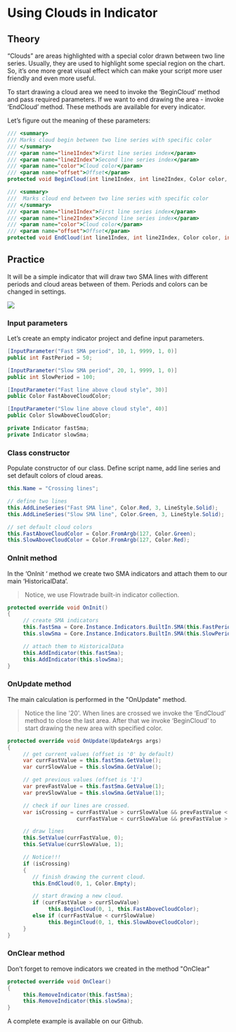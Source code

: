 # Using Clouds in Indicator

## **Theory**

“Clouds” are areas highlighted with a special color drawn between two line series. Usually, they are used to highlight some special region on the chart. So, it’s one more great visual effect which can make your script more user friendly and even more useful.

To start drawing a cloud area we need to invoke the ‘BeginCloud’ method and pass required parameters. If we want to end drawing the area - invoke ‘EndCloud’ method. These methods are available for every indicator.

Let’s figure out the meaning of these parameters:

```csharp
/// <summary>
/// Marks cloud begin between two line series with specific color
/// </summary>
/// <param name="line1Index">First line series index</param>
/// <param name="line2Index">Second line series index</param>
/// <param name="color">Cloud color</param>
/// <param name="offset">Offset</param>
protected void BeginCloud(int line1Index, int line2Index, Color color, int offset = 0)
```

```csharp
/// <summary>
///  Marks cloud end between two line series with specific color
/// </summary>
/// <param name="line1Index">First line series index</param>
/// <param name="line2Index">Second line series index</param>
/// <param name="color">Cloud color</param>
/// <param name="offset">Offset</param>
protected void EndCloud(int line1Index, int line2Index, Color color, int offset = 0)
```

## **Practice**

It will be a simple indicator that will draw two SMA lines with different periods and сloud areas between of them. Periods and colors can be changed in settings.

![](../.gitbook/assets/using\_clouds\_example.jpg)

### Input parameters

Let’s create an empty indicator project and define input parameters.

```csharp
[InputParameter("Fast SMA period", 10, 1, 9999, 1, 0)]
public int FastPeriod = 50;

[InputParameter("Slow SMA period", 20, 1, 9999, 1, 0)]
public int SlowPeriod = 100;

[InputParameter("Fast line above cloud style", 30)]
public Color FastAboveCloudColor;

[InputParameter("Slow line above cloud style", 40)]
public Color SlowAboveCloudColor;

private Indicator fastSma;
private Indicator slowSma;
```

### Class constructor

Populate constructor of our class. Define script name, add line series and set default colors of cloud areas.

```csharp
this.Name = "Crossing lines";

// define two lines
this.AddLineSeries("Fast SMA line", Color.Red, 3, LineStyle.Solid);
this.AddLineSeries("Slow SMA line", Color.Green, 3, LineStyle.Solid);

// set default cloud colors
this.FastAboveCloudColor = Color.FromArgb(127, Color.Green);
this.SlowAboveCloudColor = Color.FromArgb(127, Color.Red);
```

### OnInit method

In the ‘OnInit ‘ method we create two SMA indicators and attach them to our main ‘HistoricalData’.

> Notice, we use Flowtrade built-in indicator collection.

```csharp
protected override void OnInit()
{
     // create SMA indicators
     this.fastSma = Core.Instance.Indicators.BuiltIn.SMA(this.FastPeriod, PriceType.Close);
     this.slowSma = Core.Instance.Indicators.BuiltIn.SMA(this.SlowPeriod, PriceType.Close);

     // attach them to HistoricalData
     this.AddIndicator(this.fastSma);
     this.AddIndicator(this.slowSma);
}

```

### OnUpdate method

The main calculation is performed in the "OnUpdate" method.

> Notice the line '20'. When lines are crossed we invoke the ‘EndCloud’ method to close the last area. After that we invoke ‘BeginCloud’ to start drawing the new area with specified color.

```csharp
protected override void OnUpdate(UpdateArgs args)
{
     // get current values (offset is '0' by default)
     var currFastValue = this.fastSma.GetValue();
     var currSlowValue = this.slowSma.GetValue();

     // get previous values (offset is '1')
     var prevFastValue = this.fastSma.GetValue(1);
     var prevSlowValue = this.slowSma.GetValue(1);

     // check if our lines are crossed.
     var isCrossing = currFastValue > currSlowValue && prevFastValue < prevSlowValue ||
                      currFastValue < currSlowValue && prevFastValue > prevSlowValue;

     // draw lines
     this.SetValue(currFastValue, 0);
     this.SetValue(currSlowValue, 1);

     // Notice!!!
     if (isCrossing)
     {
        // finish drawing the current cloud.
        this.EndCloud(0, 1, Color.Empty);

        // start drawing a new cloud.
        if (currFastValue > currSlowValue)
             this.BeginCloud(0, 1, this.FastAboveCloudColor);
        else if (currFastValue < currSlowValue)
             this.BeginCloud(0, 1, this.SlowAboveCloudColor);
     }
}
```

### OnClear method

Don’t forget to remove indicators we created in the method "OnClear"

```csharp
protected override void OnClear()
{
     this.RemoveIndicator(this.fastSma);
     this.RemoveIndicator(this.slowSma);
}
```

A complete example is available on our Github.
